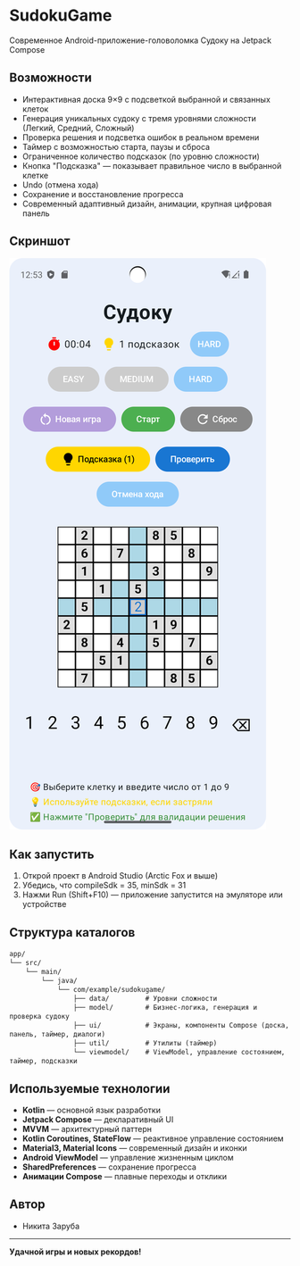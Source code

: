 # SudokuGame

Современное Android-приложение-головоломка Судоку на Jetpack Compose

## Возможности

- Интерактивная доска 9×9 с подсветкой выбранной и связанных клеток
- Генерация уникальных судоку с тремя уровнями сложности (Легкий, Средний, Сложный)
- Проверка решения и подсветка ошибок в реальном времени
- Таймер с возможностью старта, паузы и сброса
- Ограниченное количество подсказок (по уровню сложности)
- Кнопка "Подсказка" — показывает правильное число в выбранной клетке
- Undo (отмена хода)
- Сохранение и восстановление прогресса
- Современный адаптивный дизайн, анимации, крупная цифровая панель

## Скриншот

![SudokuGame Screenshot](screenshot.png)

## Как запустить

1. Открой проект в Android Studio (Arctic Fox и выше)
2. Убедись, что compileSdk = 35, minSdk = 31
3. Нажми Run (Shift+F10) — приложение запустится на эмуляторе или устройстве

## Структура каталогов

```
app/
└── src/
    └── main/
        └── java/
            └── com/example/sudokugame/
                ├── data/         # Уровни сложности
                ├── model/        # Бизнес-логика, генерация и проверка судоку
                ├── ui/           # Экраны, компоненты Compose (доска, панель, таймер, диалоги)
                ├── util/         # Утилиты (таймер)
                └── viewmodel/    # ViewModel, управление состоянием, таймер, подсказки
```

## Используемые технологии

- **Kotlin** — основной язык разработки
- **Jetpack Compose** — декларативный UI
- **MVVM** — архитектурный паттерн
- **Kotlin Coroutines, StateFlow** — реактивное управление состоянием
- **Material3, Material Icons** — современный дизайн и иконки
- **Android ViewModel** — управление жизненным циклом
- **SharedPreferences** — сохранение прогресса
- **Анимации Compose** — плавные переходы и отклики

## Автор

- Никита Заруба

---

**Удачной игры и новых рекордов!** 